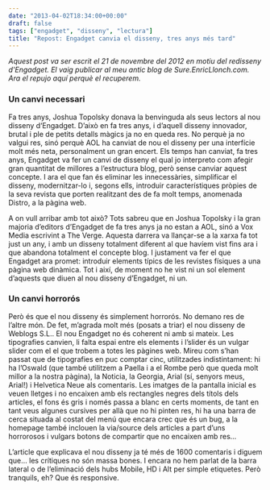 ```yaml
---
date: "2013-04-02T18:34:00+00:00"
draft: false
tags: ["engadget", "disseny", "lectura"]
title: "Repost: Engadget canvia el disseny, tres anys més tard"
---
```

*Aquest post va ser escrit el 21 de novembre del 2012 en motiu del redisseny d'Engadget. El vaig publicar al meu antic blog de Sure.EnricLlonch.com. Ara el repujo aquí perquè el recuperem.*

### Un canvi necessari

Fa tres anys, Joshua Topolsky donava la benvinguda als seus lectors al nou disseny d‘Engadget. D’això en fa tres anys, i d’aquell disseny innovador, brutal i ple de petits detalls màgics ja no en queda res. No perquè ja no valgui res, sinó perquè AOL ha canviat de nou el disseny per una interfície molt més neta, personalment un gran encert. Els temps han canviat, fa tres anys, Engadget va fer un canvi de disseny el qual jo interpreto com afegir gran quantitat de millores a l’estructura blog, però sense canviar aquest concepte. I ara el que fan és eliminar les innecessàries, simplificar el disseny, modernitzar-lo i, segons ells, introduir característiques pròpies de la seva revista que porten realitzant des de fa molt temps, anomenada Distro, a la pàgina web.

A on vull arribar amb tot això? Tots sabreu que en Joshua Topolsky i la gran majoria d’editors d’Engadget de fa tres anys ja no estan a AOL, sinó a Vox Media escrivint a The Verge. Aquesta darrera va llançar-se a la xarxa fa tot just un any, i amb un disseny totalment diferent al que havíem vist fins ara i que abandona totalment el concepte blog. I justament va fer el que Engadget ara promet: introduir elements típics de les revistes físiques a una pàgina web dinàmica. Tot i així, de moment no he vist ni un sol element d’aquests que diuen al nou disseny d’Engadget, ni un.

### Un canvi horrorós

Però és que el nou disseny és simplement horrorós. No demano res de l’altre món. De fet, m’agrada molt més (posats a triar) el nou disseny de Weblogs S.L.. El nou Engadget no és coherent ni amb si mateix. Les tipografies canvien, li falta espai entre els elements i l’slider és un vulgar slider com el el que trobem a totes les pàgines web. Mireu com s’han passat que de tipografies en puc comptar cinc, utilitzades indistintament: hi ha l’Oswald (que també utilitzem a Paella i a el Rombe però que queda molt millor a la nostra pàgina), la Noticia, la Georgia, Arial (sí, senyors meus, Arial!) i Helvetica Neue als comentaris. Les imatges de la pantalla inicial es veuen lletges i no encaixen amb els rectangles negres dels títols dels articles, el fons és gris i només passa a blanc en certs moments, de tant en tant veus algunes cursives per allà que no hi pinten res, hi ha una barra de cerca situada al costat del menú que encara crec que és un bug, a la homepage també inclouen la via/source dels articles a part d’uns horrorosos i vulgars botons de compartir que no encaixen amb res…

L’article que explicava el nou disseny ja té més de 1600 comentaris i diguem que… les crítiques no són massa bones. I encara no hem parlat de la barra lateral o de l’eliminació dels hubs Mobile, HD i Alt per simple etiquetes. Però tranquils, eh? Que és responsive.